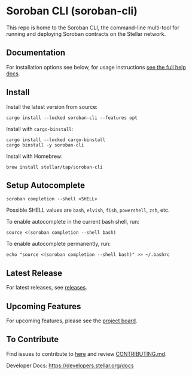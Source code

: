 # Soroban CLI (soroban-cli)

This repo is home to the Soroban CLI, the command-line multi-tool for running and deploying Soroban contracts on the Stellar network.

## Documentation

For installation options see below, for usage instructions [see the full help docs](FULL_HELP_DOCS.md).

## Install
Install the latest version from source:
```
cargo install --locked soroban-cli --features opt
```

Install with `cargo-binstall`:
```
cargo install --locked cargo-binstall
cargo binstall -y soroban-cli
```

Install with Homebrew:

```
brew install stellar/tap/soroban-cli
```

## Setup Autocomplete
```
soroban completion --shell <SHELL>
```
Possible SHELL values are `bash`, `elvish`, `fish`, `powershell`, `zsh`, etc.

To enable autocomplete in the current bash shell, run:
```
source <(soroban completion --shell bash)
```

To enable autocomplete permanently, run:
```
echo "source <(soroban completion --shell bash)" >> ~/.bashrc
```

## Latest Release
For latest releases, see [releases](https://github.com/stellar/soroban-cli/releases).

## Upcoming Features
For upcoming features, please see the [project board](https://github.com/orgs/stellar/projects/50).

## To Contribute
Find issues to contribute to [here](https://github.com/stellar/soroban-cli/contribute) and review [CONTRIBUTING.md](/CONTRIBUTING.md).

Developer Docs: https://developers.stellar.org/docs



